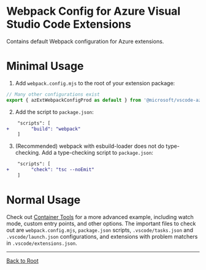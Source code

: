 # Webpack Config for Azure Visual Studio Code Extensions

Contains default Webpack configuration for Azure extensions.

# Minimal Usage

1. Add `webpack.config.mjs` to the root of your extension package:
```js
// Many other configurations exist
export { azExtWebpackConfigProd as default } from '@microsoft/vscode-azext-eng/webpack';
```

2. Add the script to `package.json`:
```diff
    "scripts": [
+        "build": "webpack"
    ]
```

3. (Recommended) webpack with esbuild-loader does not do type-checking. Add a type-checking script to `package.json`:
```diff
    "scripts": [
+        "check": "tsc --noEmit"
    ]
```

# Normal Usage

Check out [Container Tools](https://github.com/microsoft/vscode-containers) for a more advanced example,
including watch mode, custom entry points, and other options. The important files to check out are
`webpack.config.mjs`, `package.json` scripts, `.vscode/tasks.json` and `.vscode/launch.json` configurations,
and extensions with problem matchers in `.vscode/extensions.json`.

---

[Back to Root](../../README.md)
